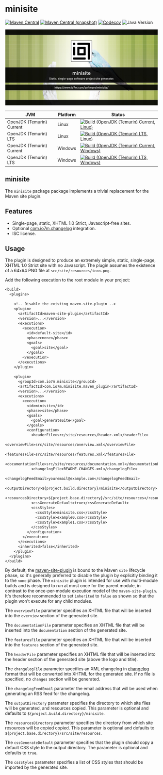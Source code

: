 minisite
===

[![Maven Central](https://img.shields.io/maven-central/v/com.io7m.minisite/com.io7m.minisite.svg?style=flat-square)](http://search.maven.org/#search%7Cga%7C1%7Cg%3A%22com.io7m.minisite%22)
[![Maven Central (snapshot)](https://img.shields.io/nexus/s/com.io7m.minisite/com.io7m.minisite?server=https%3A%2F%2Fs01.oss.sonatype.org&style=flat-square)](https://s01.oss.sonatype.org/content/repositories/snapshots/com/io7m/minisite/)
[![Codecov](https://img.shields.io/codecov/c/github/io7m-com/minisite.svg?style=flat-square)](https://codecov.io/gh/io7m-com/minisite)
![Java Version](https://img.shields.io/badge/21-java?label=java&color=007fff)

![com.io7m.minisite](./src/site/resources/minisite.jpg?raw=true)

| JVM | Platform | Status |
|-----|----------|--------|
| OpenJDK (Temurin) Current | Linux | [![Build (OpenJDK (Temurin) Current, Linux)](https://img.shields.io/github/actions/workflow/status/io7m-com/minisite/main.linux.temurin.current.yml)](https://www.github.com/io7m-com/minisite/actions?query=workflow%3Amain.linux.temurin.current)|
| OpenJDK (Temurin) LTS | Linux | [![Build (OpenJDK (Temurin) LTS, Linux)](https://img.shields.io/github/actions/workflow/status/io7m-com/minisite/main.linux.temurin.lts.yml)](https://www.github.com/io7m-com/minisite/actions?query=workflow%3Amain.linux.temurin.lts)|
| OpenJDK (Temurin) Current | Windows | [![Build (OpenJDK (Temurin) Current, Windows)](https://img.shields.io/github/actions/workflow/status/io7m-com/minisite/main.windows.temurin.current.yml)](https://www.github.com/io7m-com/minisite/actions?query=workflow%3Amain.windows.temurin.current)|
| OpenJDK (Temurin) LTS | Windows | [![Build (OpenJDK (Temurin) LTS, Windows)](https://img.shields.io/github/actions/workflow/status/io7m-com/minisite/main.windows.temurin.lts.yml)](https://www.github.com/io7m-com/minisite/actions?query=workflow%3Amain.windows.temurin.lts)|

## minisite

The `minisite` package package implements a trivial replacement for the Maven 
site plugin.

## Features

* Single-page, static, XHTML 1.0 Strict, Javascript-free sites.
* Optional [com.io7m.changelog](https://www.io7m.com/software/changelog/) integration.
* ISC license.

## Usage

The plugin is designed to produce an extremely simple, static, single-page,
XHTML 1.0 Strict site with no Javascript. The plugin assumes the existence of a
64x64 PNG file at `src/site/resources/icon.png`.

Add the following execution to the root module in your project:

```
<build>
  <plugins>

    <!-- Disable the existing maven-site-plugin -->
    <plugin>
      <artifactId>maven-site-plugin</artifactId>
      <version>...</version>
      <executions>
        <execution>
          <id>default-site</id>
          <phase>none</phase>
          <goals>
            <goal>site</goal>
          </goals>
        </execution>
      </executions>
    </plugin>

    <plugin>
      <groupId>com.io7m.minisite</groupId>
      <artifactId>com.io7m.minisite.maven_plugin</artifactId>
      <version>...</version>
      <executions>
        <execution>
          <id>minisite</id>
          <phase>site</phase>
          <goals>
            <goal>generateSite</goal>
          </goals>
          <configuration>
            <headerFile>src/site/resources/header.xml</headerFile>
            <overviewFile>src/site/resources/overview.xml</overviewFile>
            <featuresFile>src/site/resources/features.xml</featuresFile>
            <documentationFile>src/site/resources/documentation.xml</documentationFile>
            <changelogFile>README-CHANGES.xml</changelogFile>
            <changelogFeedEmail>youremail@example.com</changelogFeedEmail>
            <outputDirectory>${project.build.directory}/minisite</outputDirectory>
            <resourcesDirectory>${project.base.directory}/src/site/resources</resourcesDirectory>
            <cssGenerateDefault>true</cssGenerateDefault>
            <cssStyles>
              <cssStyle>minisite.css</cssStyle>
              <cssStyle>example0.css</cssStyle>
              <cssStyle>example1.css</cssStyle>
            </cssStyles>
          </configuration>
        </execution>
      </executions>
      <inherited>false</inherited>
    </plugin>
  </plugins>
</build>
```

By default, the
[maven-site-plugin](https://maven.apache.org/plugins/maven-site-plugin/)
is bound to the Maven `site` lifecycle phase, so it's
generally preferred to disable the plugin by explicitly binding it to the
`none` phase. The `minisite`
plugin is intended for use with multi-module builds and is designed to run
at most once for the parent module, in contrast to the once-per-module execution
model of the `maven-site-plugin`. It's therefore recommended
to set `inherited` to `false` as
shown so that the plugin won't execute for any child modules.

The `overviewFile` parameter specifies an XHTML
file that will be inserted into the `overview` section of
the generated site.

The `documentationFile` parameter specifies an XHTML
file that will be inserted into the `documentation` section of
the generated site.

The `featuresFile` parameter specifies an XHTML
file that will be inserted into the `features` section of
the generated site.

The `headerFile` parameter specifies an XHTML
file that will be inserted into the header section of the generated site
(above the logo and title).

The `changelogFile` parameter specifies an XML
changelog in [changelog](https://www.io7m.com/software/changelog)
format that will be converted into XHTML for the generated site. If no
file is specified, no `changes` section will be generated.

The `changelogFeedEmail` parameter the email address
that will be used when generating an RSS feed for the changelog.

The `outputDirectory` parameter specifies the directory
to which site files will be generated, and resources copied. This parameter is
optional and defaults to `${project.build.directory}/minisite`.

The `resourcesDirectory` parameter specifies the directory
from which site resources will be copied copied. This parameter is
optional and defaults to `${project.base.directory}/src/site/resources`.

The `cssGenerateDefault` parameter specifies that
the plugin should copy a default CSS style to the output directory. The parameter
is optional and defaults to `true`.

The `cssStyles` parameter specifies a list of
CSS styles that should be imported by the generated site.


